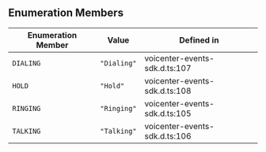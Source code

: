## Enumeration Members

| Enumeration Member | Value | Defined in |
| ------ | ------ | ------ |
| `DIALING` | `"Dialing"` | voicenter-events-sdk.d.ts:107 |
| `HOLD` | `"Hold"` | voicenter-events-sdk.d.ts:108 |
| `RINGING` | `"Ringing"` | voicenter-events-sdk.d.ts:105 |
| `TALKING` | `"Talking"` | voicenter-events-sdk.d.ts:106 |
